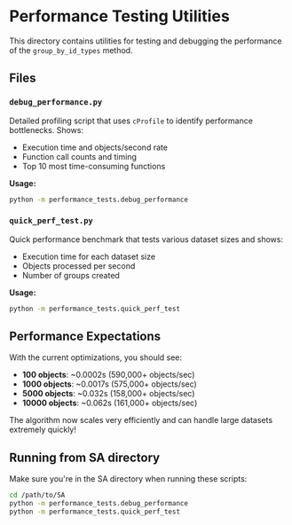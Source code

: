 # Performance Testing Utilities

This directory contains utilities for testing and debugging the performance of the `group_by_id_types` method.

## Files

### `debug_performance.py`
Detailed profiling script that uses `cProfile` to identify performance bottlenecks. Shows:
- Execution time and objects/second rate
- Function call counts and timing
- Top 10 most time-consuming functions

**Usage:**
```bash
python -m performance_tests.debug_performance
```

### `quick_perf_test.py`
Quick performance benchmark that tests various dataset sizes and shows:
- Execution time for each dataset size
- Objects processed per second
- Number of groups created

**Usage:**
```bash
python -m performance_tests.quick_perf_test
```

## Performance Expectations

With the current optimizations, you should see:

- **100 objects**: ~0.0002s (590,000+ objects/sec)
- **1000 objects**: ~0.0017s (575,000+ objects/sec)  
- **5000 objects**: ~0.032s (158,000+ objects/sec)
- **10000 objects**: ~0.062s (161,000+ objects/sec)

The algorithm now scales very efficiently and can handle large datasets extremely quickly!

## Running from SA directory

Make sure you're in the SA directory when running these scripts:

```bash
cd /path/to/SA
python -m performance_tests.debug_performance
python -m performance_tests.quick_perf_test
```
